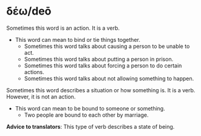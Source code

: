# δέω/deō
Sometimes this word is an action. It is a verb.

* This word can mean to bind or tie things together.
    * Sometimes this word talks about causing a person to be unable to act.
    * Sometimes this word talks about putting a person in prison.
    * Sometimes this word talks about forcing a person to do certain actions.
    * Sometimes this word talks about not allowing something to happen.


Sometimes this word describes a situation or how something is. It is a verb. However, it is not an action.


* This word can mean to be bound to someone or something.
    * Two people are bound to each other by marriage.

**Advice to translators**: This type of verb describes a state of being.
